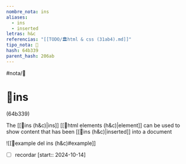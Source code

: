 ```yaml
---
nombre_nota: ins
aliases:
  - ins
  - inserted
letras: h&c
referencias: "[[TODO/🏛️html & css (31ab4).md]]"
tipo_nota: 📑
hash: 64b339
parent_hash: 206ab
---
```


#nota/📑

# 📑ins
<div class="hash">(64b339)</div>

The [[📑ins (h&c)|ins]] [[📑html elements (h&c)|element]] can be used to show content that has been [[📑ins (h&c)|inserted]] into a document


![[📑example del ins (h&c)#example]]

- [ ] recordar  [start:: 2024-10-14]

